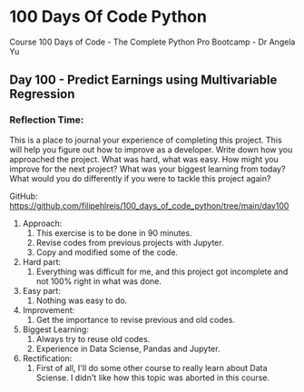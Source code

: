 # 100 Days Of Code Python
Course 100 Days of Code - The Complete Python Pro Bootcamp - Dr Angela Yu

## Day 100 - Predict Earnings using Multivariable Regression

### **Reflection Time:**
This is a place to journal your experience of completing this project. This will help you figure out how to improve as a developer.
Write down how you approached the project. What was hard, what was easy. How might you improve for the next project? What was your biggest learning from today? What would you do differently if you were to tackle this project again?

GitHub: https://github.com/filipehlreis/100_days_of_code_python/tree/main/day100

1. Approach:
	1. This exercise is to be done in 90 minutes.
	2. Revise codes from previous projects with Jupyter.
	3. Copy and modified some of the code.
2. Hard part:
	1. Everything was difficult for me, and this project got incomplete and not 100% right in what was done.
3. Easy part:
    1. Nothing was easy to do.
4. Improvement:
    1. Get the importance to revise previous and old codes. 
5.  Biggest Learning:
    1. Always try to reuse old codes.
    2. Experience in Data Sciense, Pandas and Jupyter.
6.  Rectification:
    1. First of all, I'll do some other course to really learn about Data Sciense. I didn't like how this topic was aborted in this course.
